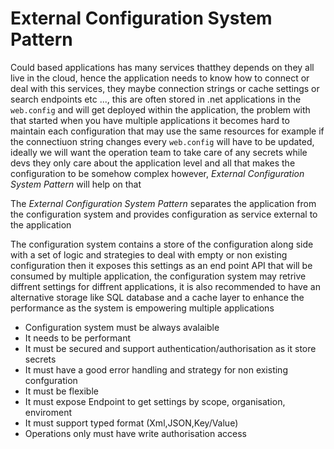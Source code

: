 # External Configuration System Pattern

Could based applications has many services thatthey depends on they all live in the cloud, hence the application needs to know how to connect or deal with this services, they maybe connection strings or cache settings or search endpoints etc ..., this are often stored in .net applications in the `web.config` and will get deployed within the application, the problem with that started when you have multiple applications it becomes hard to maintain each configuration that may use the same resources for example if the connectiuon string changes every `web.config` will have to be updated, ideally we will want the operation team to take care of any secrets while devs they only care about the application level and all that makes the configuration to be somehow complex however, *External Configuration System Pattern* will help on that

The *External Configuration System Pattern* separates the application from the configuration system and provides configuration as service external to the application

The configuration system contains a store of the configuration along side with a set of logic and strategies to deal with empty or non existing configuration then it exposes this settings as an end point API that will be consumed by multiple application, the configuration system may retrive diffrent settings for diffrent applications, it is also recommended to have an alternative storage like SQL database and a cache layer to enhance the performance as the system is empowering multiple applications

- Configuration system must be always avalaible
- It needs to be performant
- It must be secured and support authentication/authorisation as it store secrets
- It must have a good error handling and strategy for non existing confguration
- It must be flexible
- It must expose Endpoint to get settings by scope, organisation, enviroment
- It must support typed format (Xml,JSON,Key/Value)
- Operations only must have write authorisation access